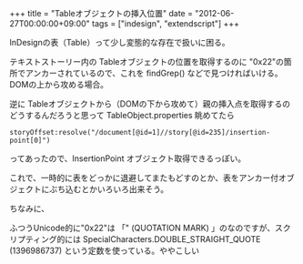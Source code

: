 +++
title = "Tableオブジェクトの挿入位置"
date = "2012-06-27T00:00:00+09:00"
tags = ["indesign", "extendscript"]
+++

InDesignの表（Table）って少し変態的な存在で扱いに困る。

テキストストーリー内の Tableオブジェクトの位置を取得するのに "0x22"の箇所でアンカーされているので、これを findGrep() などで見つければいける。DOMの上から攻める場合。

逆に Tableオブジェクトから（DOMの下から攻めて）親の挿入点を取得するのどうするんだろうと思って TableObject.properties 眺めてたら

```
storyOffset:resolve("/document[@id=1]//story[@id=235]/insertion-point[0]")
```

ってあったので、InsertionPoint オブジェクト取得できるっぽい。

これで、一時的に表をどっかに退避してまたもどすのとか、表をアンカー付オブジェクトにぶち込むとかいろいろ出来そう。

ちなみに、

ふつうUnicode的に"0x22"は 「" (QUOTATION MARK) 」のなのですが、スクリプティング的には SpecialCharacters.DOUBLE_STRAIGHT_QUOTE (1396986737) という定数を使っている。ややこしい